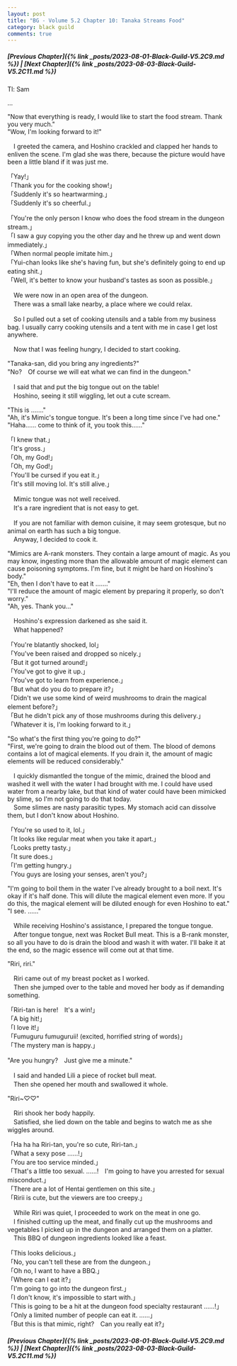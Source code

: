 ```yaml
---
layout: post
title: "BG - Volume 5.2 Chapter 10: Tanaka Streams Food"
category: black guild
comments: true
---
```


##### [Previous Chapter]({% link _posts/2023-08-01-Black-Guild-V5.2C9.md %}) \| [Next Chapter]({% link _posts/2023-08-03-Black-Guild-V5.2C11.md %})



Tl: Sam

…


"Now that everything is ready, I would like to start the food stream. Thank you very much."   
"Wow, I'm looking forward to it!"

　I greeted the camera, and Hoshino crackled and clapped her hands to enliven the scene. I'm glad she was there, because the picture would have been a little bland if it was just me.

「Yay!」   
「Thank you for the cooking show!」   
「Suddenly it's so heartwarming.」   
「Suddenly it's so cheerful.」   
<!--more-->
「You're the only person I know who does the food stream in the dungeon stream.」   
「I saw a guy copying you the other day and he threw up and went down immediately.」   
「When normal people imitate him.」   
「Yui-chan looks like she's having fun, but she's definitely going to end up eating shit.」   
「Well, it's better to know your husband's tastes as soon as possible.」

　We were now in an open area of the dungeon.   
　There was a small lake nearby, a place where we could relax.

　So I pulled out a set of cooking utensils and a table from my business bag. I usually carry cooking utensils and a tent with me in case I get lost anywhere.

　Now that I was feeling hungry, I decided to start cooking.

"Tanaka-san, did you bring any ingredients?"   
"No?　Of course we will eat what we can find in the dungeon."

　I said that and put the big tongue out on the table!　   
　Hoshino, seeing it still wiggling, let out a cute scream.

"This is ......."   
"Ah, it's Mimic's tongue tongue. It's been a long time since I've had one."   
"Haha...... come to think of it, you took this......"

「I knew that.」   
「It's gross.」   
「Oh, my God!」   
「Oh, my God!」   
「You'll be cursed if you eat it.」   
「It's still moving lol. It's still alive.」

　Mimic tongue was not well received.   
　It's a rare ingredient that is not easy to get.

　If you are not familiar with demon cuisine, it may seem grotesque, but no animal on earth has such a big tongue.   
　Anyway, I decided to cook it.

"Mimics are A-rank monsters. They contain a large amount of magic. As you may know, ingesting more than the allowable amount of magic element can cause poisoning symptoms. I'm fine, but it might be hard on Hoshino's body."   
"Eh, then I don't have to eat it ......."   
"I'll reduce the amount of magic element by preparing it properly, so don't worry."   
"Ah, yes. Thank you..."

　Hoshino's expression darkened as she said it.   
　What happened?

「You're blatantly shocked, lol」   
「You've been raised and dropped so nicely.」   
「But it got turned around!」   
「You've got to give it up.」   
「You've got to learn from experience.」   
「But what do you do to prepare it?」   
「Didn't we use some kind of weird mushrooms to drain the magical element before?」   
「But he didn't pick any of those mushrooms during this delivery.」   
「Whatever it is, I'm looking forward to it.」

"So what's the first thing you're going to do?"   
"First, we're going to drain the blood out of them. The blood of demons contains a lot of magical elements. If you drain it, the amount of magic elements will be reduced considerably."

　I quickly dismantled the tongue of the mimic, drained the blood and washed it well with the water I had brought with me. I could have used water from a nearby lake, but that kind of water could have been mimicked by slime, so I'm not going to do that today.   
　Some slimes are nasty parasitic types. My stomach acid can dissolve them, but I don't know about Hoshino.

「You're so used to it, lol.」   
「It looks like regular meat when you take it apart.」   
「Looks pretty tasty.」   
「It sure does.」   
「I'm getting hungry.」   
「You guys are losing your senses, aren't you?」

"I'm going to boil them in the water I've already brought to a boil next. It's okay if it's half done. This will dilute the magical element even more. If you do this, the magical element will be diluted enough for even Hoshino to eat."   
"I see. ......"

　While receiving Hoshino's assistance, I prepared the tongue tongue.   
　After tongue tongue, next was Rocket Bull meat. This is a B-rank monster, so all you have to do is drain the blood and wash it with water. I'll bake it at the end, so the magic essence will come out at that time.

"Riri, riri."

　Riri came out of my breast pocket as I worked.   
　Then she jumped over to the table and moved her body as if demanding something.

「Riri-tan is here!　It's a win!」   
「A big hit!」   
「I love it!」   
「Fumuguru fumuguruii! (excited, horrified string of words)」   
「The mystery man is happy.」

"Are you hungry?　Just give me a minute."

　I said and handed Lili a piece of rocket bull meat.   
　Then she opened her mouth and swallowed it whole.

"Riri~♡♡"

　Riri shook her body happily.   
　Satisfied, she lied down on the table and begins to watch me as she wiggles around.

「Ha ha ha Riri-tan, you're so cute, Riri-tan.」   
「What a sexy pose ......!」   
「You are too service minded.」   
「That's a little too sexual. ......!　I'm going to have you arrested for sexual misconduct.」   
「There are a lot of Hentai gentlemen on this site.」   
「Ririi is cute, but the viewers are too creepy.」

　While Riri was quiet, I proceeded to work on the meat in one go.   
　I finished cutting up the meat, and finally cut up the mushrooms and vegetables I picked up in the dungeon and arranged them on a platter.      
　This BBQ of dungeon ingredients looked like a feast.

「This looks delicious.」   
「No, you can't tell these are from the dungeon.」   
「Oh no, I want to have a BBQ.」   
「Where can I eat it?」   
「I'm going to go into the dungeon first.」   
「I don't know, it's impossible to start with.」   
「This is going to be a hit at the dungeon food specialty restaurant ......!」   
「Only a limited number of people can eat it. ......」   
「But this is that mimic, right?　Can you really eat it?」




##### [Previous Chapter]({% link _posts/2023-08-01-Black-Guild-V5.2C9.md %}) \| [Next Chapter]({% link _posts/2023-08-03-Black-Guild-V5.2C11.md %})
